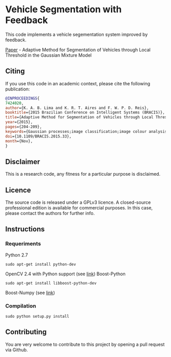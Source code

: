 # Vehicle Segmentation with Feedback

This code implements a vehicle segementation system improved by feedback.

[Paper](http://ieeexplore.ieee.org/xpl/articleDetails.jsp?arnumber=7424020) - Adaptive Method for Segmentation of Vehicles through Local Threshold in the Gaussian Mixture Model

## Citing

If you use this code in an academic context, please cite the following publication:

```bibtex
@INPROCEEDINGS{
7424020, 
author={K. A. B. Lima and K. R. T. Aires and F. W. P. D. Reis},
booktitle={2015 Brazilian Conference on Intelligent Systems (BRACIS)},
title={Adaptive Method for Segmentation of Vehicles through Local Threshold in the Gaussian Mixture Model}, 
year={2015}, 
pages={204-209}, 
keywords={Gaussian processes;image classification;image colour analysis;image segmentation;mixture models;road vehicles;traffic engineering computing;GMM;Gaussian mixture model;adaptive method;background regions;background subtraction;foreground regions;image classification;local threshold;nonlinear problem;probabilistic models;spatial analysis;traffic control;traffic scenes;vehicles color;vehicles segmentation;Adaptation models;Bayes methods;Estimation;Image segmentation;Roads;Vehicle dynamics;Vehicles;Gaussian mixture model;local threshold;vehicle segmentation}, 
doi={10.1109/BRACIS.2015.33}, 
month={Nov},
}
```

## Disclaimer

This is a research code, any fitness for a particular purpose is disclaimed.

## Licence

The source code is released under a GPLv3 licence. A closed-source professional edition is available for commercial purposes. In this case, please contact the authors for further info.

## Instructions

### Requeriments

Python 2.7
```
sudo apt-get install python-dev
```
OpenCV 2.4 with Python support (see [link](http://docs.opencv.org/2.4/doc/tutorials/introduction/linux_install/linux_install.html))
Boost-Python
```
sudo apt-get install libboost-python-dev
```
Boost-Numpy (see [link](https://github.com/ndarray/Boost.NumPy))

### Compilation

```
sudo python setup.py install
```

## Contributing

You are very welcome to contribute to this project by opening a pull request via Github. 
